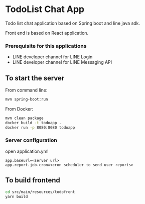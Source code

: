 # TodoList Chat App #

Todo list chat application based on Spring boot and line java sdk.

Front end is based on React application.

### Prerequisite for this applications ###
- LINE developer channel for LINE Login
- LINE developer channel for LINE Messaging API

## To start the server ##

From command line:
```bash
mvn spring-boot:run
```

From Docker:
```bash
mvn clean package
docker build -t todoapp .
docker run -p 8080:8080 todoapp

```

### Server configuration ###
open application.yml

```properties
app.baseurl=<server url>
app.report.job.cron=<cron scheduler to send user reports>
```

## To build frontend ##
```bash
cd src/main/resources/todofront
yarn build

```